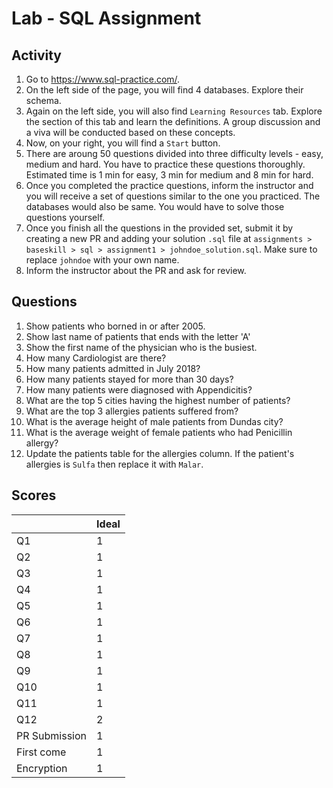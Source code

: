# Lab - SQL Assignment

## Activity

1. Go to https://www.sql-practice.com/.
2. On the left side of the page, you will find 4 databases. Explore their schema.
3. Again on the left side, you will also find `Learning Resources` tab. Explore the section of this tab and learn the definitions. A group discussion and a viva will be conducted based on these concepts.
4. Now, on your right, you will find a `Start` button.
5. There are aroung 50 questions divided into three difficulty levels - easy, medium and hard. You have to practice these questions thoroughly. Estimated time is 1 min for easy, 3 min for medium and 8 min for hard.
6. Once you completed the practice questions, inform the instructor and you will receive a set of questions similar to the one you practiced. The databases would also be same. You would have to solve those questions yourself.
7. Once you finish all the questions in the provided set, submit it by creating a new PR and adding your solution `.sql` file at `assignments > baseskill > sql > assignment1 > johndoe_solution.sql`. Make sure to replace `johndoe` with your own name.
8. Inform the instructor about the PR and ask for review.

## Questions

1. Show patients who borned in or after 2005.
2. Show last name of patients that ends with the letter 'A'
3. Show the first name of the physician who is the busiest.
4. How many Cardiologist are there?
5. How many patients admitted in July 2018?
6. How many patients stayed for more than 30 days?
7. How many patients were diagnosed with Appendicitis?
8. What are the top 5 cities having the highest number of patients?
9. What are the top 3 allergies patients suffered from?
10. What is the average height of male patients from Dundas city?
11. What is the average weight of female patients who had Penicillin allergy?
12. Update the patients table for the allergies column. If the patient's allergies is `Sulfa` then replace it with `Malar`.

## Scores

|               | Ideal |
|---------------|-------|
| Q1            | 1     |
| Q2            | 1     |
| Q3            | 1     |
| Q4            | 1     |
| Q5            | 1     |
| Q6            | 1     |
| Q7            | 1     |
| Q8            | 1     |
| Q9            | 1     |
| Q10           | 1     |
| Q11           | 1     |
| Q12           | 2     |
| PR Submission | 1     |
| First come    | 1     |
| Encryption    | 1     |